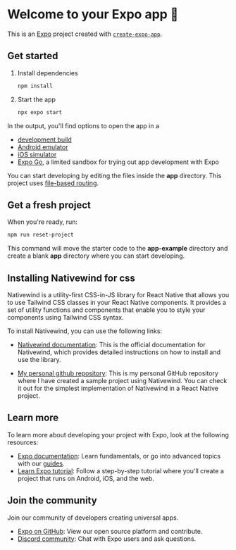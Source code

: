 # Welcome to your Expo app 👋

This is an [Expo](https://expo.dev) project created with [`create-expo-app`](https://www.npmjs.com/package/create-expo-app).

## Get started

1. Install dependencies

   ```bash
   npm install
   ```

2. Start the app

   ```bash
   npx expo start
   ```

In the output, you'll find options to open the app in a

- [development build](https://docs.expo.dev/develop/development-builds/introduction/)
- [Android emulator](https://docs.expo.dev/workflow/android-studio-emulator/)
- [iOS simulator](https://docs.expo.dev/workflow/ios-simulator/)
- [Expo Go](https://expo.dev/go), a limited sandbox for trying out app development with Expo

You can start developing by editing the files inside the **app** directory. This project uses [file-based routing](https://docs.expo.dev/router/introduction).

## Get a fresh project

When you're ready, run:

```bash
npm run reset-project
```

This command will move the starter code to the **app-example** directory and create a blank **app** directory where you can start developing.

## Installing Nativewind for css

Nativewind is a utility-first CSS-in-JS library for React Native that allows you to use Tailwind CSS classes in your React Native components. It provides a set of utility functions and components that enable you to style your components using Tailwind CSS syntax.

To install Nativewind, you can use the following links:

- [Nativewind documentation](https://www.nativewind.dev/docs/getting-started/installation): This is the official documentation for Nativewind, which provides detailed instructions on how to install and use the library.

- [My personal github repository](https://github.com/codermanoj2023/06-connecting-react-native-with-native-wind): This is my personal GitHub repository where I have created a sample project using Nativewind. You can check it out for the simplest implementation of Nativewind in a React Native project.

## Learn more

To learn more about developing your project with Expo, look at the following resources:

- [Expo documentation](https://docs.expo.dev/): Learn fundamentals, or go into advanced topics with our [guides](https://docs.expo.dev/guides).
- [Learn Expo tutorial](https://docs.expo.dev/tutorial/introduction/): Follow a step-by-step tutorial where you'll create a project that runs on Android, iOS, and the web.

## Join the community

Join our community of developers creating universal apps.

- [Expo on GitHub](https://github.com/expo/expo): View our open source platform and contribute.
- [Discord community](https://chat.expo.dev): Chat with Expo users and ask questions.
